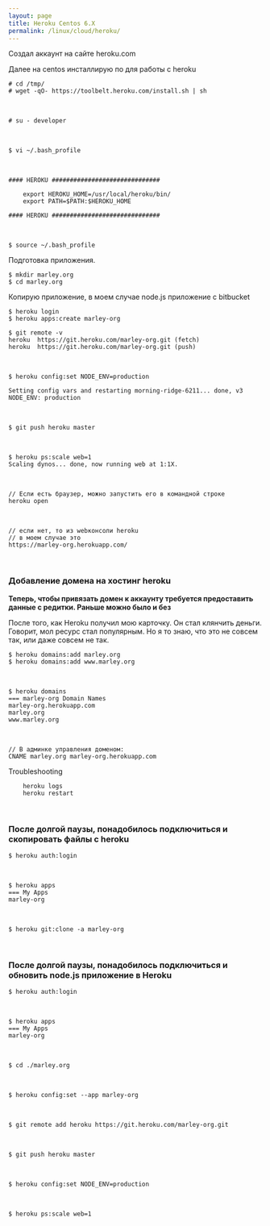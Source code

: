 ```yaml
---
layout: page
title: Heroku Centos 6.X
permalink: /linux/cloud/heroku/
---
```


Создал аккаунт на сайте heroku.com


Далее на centos инсталлирую по для работы с heroku

    # cd /tmp/
    # wget -qO- https://toolbelt.heroku.com/install.sh | sh

<br/>

    # su - developer

<br/>  

    $ vi ~/.bash_profile

<br/>

    #### HEROKU ##############################

        export HEROKU_HOME=/usr/local/heroku/bin/
        export PATH=$PATH:$HEROKU_HOME

    #### HEROKU ##############################


<br/>


    $ source ~/.bash_profile


Подготовка приложения.

    $ mkdir marley.org
    $ cd marley.org

Копирую приложение, в моем случае node.js приложение с bitbucket

    $ heroku login
    $ heroku apps:create marley-org


<!--

heroku apps:create marley-org


mkdir example

cd example

git init

heroku apps:create example


-->

    $ git remote -v
    heroku	https://git.heroku.com/marley-org.git (fetch)
    heroku	https://git.heroku.com/marley-org.git (push)

<br/>

    $ heroku config:set NODE_ENV=production

    Setting config vars and restarting morning-ridge-6211... done, v3
    NODE_ENV: production

<br/>

    $ git push heroku master

<br/>

    $ heroku ps:scale web=1
    Scaling dynos... done, now running web at 1:1X.

<br/>

    // Если есть браузер, можно запустить его в командной строке
    heroku open

<br/>

    // если нет, то из webконсоли heroku
    // в моем случае это
    https://marley-org.herokuapp.com/



<br/>

### Добавление домена на хостинг heroku

**Теперь, чтобы привязать домен к аккаунту требуется предоставить данные с редитки. Раньше можно было и без**


После того, как Heroku получил мою карточку. Он стал клянчить деньги. Говорит, мол ресурс стал популярным. Но я то знаю, что это не совсем так, или даже совсем не так.

    $ heroku domains:add marley.org
    $ heroku domains:add www.marley.org

<br/>

    $ heroku domains
    === marley-org Domain Names
    marley-org.herokuapp.com
    marley.org
    www.marley.org

<br/>

    // В админке управления доменом:
    CNAME marley.org marley-org.herokuapp.com


Troubleshooting

        heroku logs
        heroku restart


<br/>

### После долгой паузы, понадобилось подключиться и скопировать файлы с heroku

    $ heroku auth:login

<br/>

    $ heroku apps
    === My Apps
    marley-org

<br/>

    $ heroku git:clone -a marley-org



<br/>

### После долгой паузы, понадобилось подключиться и обновить node.js приложение в Heroku

    $ heroku auth:login

<br/>

    $ heroku apps
    === My Apps
    marley-org


<br/>

    $ cd ./marley.org

<br/>


    $ heroku config:set --app marley-org


<br/>

    $ git remote add heroku https://git.heroku.com/marley-org.git

<br/>

    $ git push heroku master

<br/>

    $ heroku config:set NODE_ENV=production

<br/>

    $ heroku ps:scale web=1
